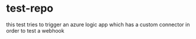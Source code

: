 # test-repo
this test tries to trigger an azure logic app which has a custom connector in order to test a webhook
